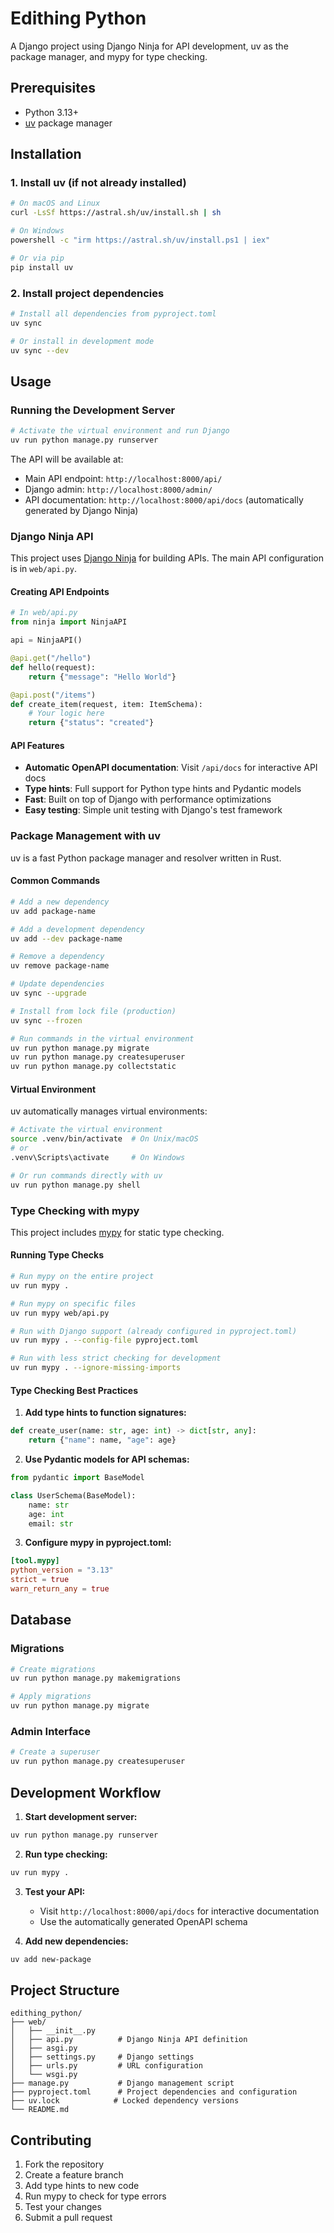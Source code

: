 # Edithing Python

A Django project using Django Ninja for API development, uv as the package manager, and mypy for type checking.

## Prerequisites

- Python 3.13+
- [uv](https://docs.astral.sh/uv/) package manager

## Installation

### 1. Install uv (if not already installed)

```bash
# On macOS and Linux
curl -LsSf https://astral.sh/uv/install.sh | sh

# On Windows
powershell -c "irm https://astral.sh/uv/install.ps1 | iex"

# Or via pip
pip install uv
```

### 2. Install project dependencies

```bash
# Install all dependencies from pyproject.toml
uv sync

# Or install in development mode
uv sync --dev
```

## Usage

### Running the Development Server

```bash
# Activate the virtual environment and run Django
uv run python manage.py runserver
```

The API will be available at:
- Main API endpoint: `http://localhost:8000/api/`
- Django admin: `http://localhost:8000/admin/`
- API documentation: `http://localhost:8000/api/docs` (automatically generated by Django Ninja)

### Django Ninja API

This project uses [Django Ninja](https://django-ninja.rest-framework.com/) for building APIs. The main API configuration is in `web/api.py`.

#### Creating API Endpoints

```python
# In web/api.py
from ninja import NinjaAPI

api = NinjaAPI()

@api.get("/hello")
def hello(request):
    return {"message": "Hello World"}

@api.post("/items")
def create_item(request, item: ItemSchema):
    # Your logic here
    return {"status": "created"}
```

#### API Features

- **Automatic OpenAPI documentation**: Visit `/api/docs` for interactive API docs
- **Type hints**: Full support for Python type hints and Pydantic models
- **Fast**: Built on top of Django with performance optimizations
- **Easy testing**: Simple unit testing with Django's test framework

### Package Management with uv

uv is a fast Python package manager and resolver written in Rust.

#### Common Commands

```bash
# Add a new dependency
uv add package-name

# Add a development dependency
uv add --dev package-name

# Remove a dependency
uv remove package-name

# Update dependencies
uv sync --upgrade

# Install from lock file (production)
uv sync --frozen

# Run commands in the virtual environment
uv run python manage.py migrate
uv run python manage.py createsuperuser
uv run python manage.py collectstatic
```

#### Virtual Environment

uv automatically manages virtual environments:

```bash
# Activate the virtual environment
source .venv/bin/activate  # On Unix/macOS
# or
.venv\Scripts\activate     # On Windows

# Or run commands directly with uv
uv run python manage.py shell
```

### Type Checking with mypy

This project includes [mypy](https://mypy.readthedocs.io/) for static type checking.

#### Running Type Checks

```bash
# Run mypy on the entire project
uv run mypy .

# Run mypy on specific files
uv run mypy web/api.py

# Run with Django support (already configured in pyproject.toml)
uv run mypy . --config-file pyproject.toml

# Run with less strict checking for development
uv run mypy . --ignore-missing-imports
```

#### Type Checking Best Practices

1. **Add type hints to function signatures:**
```python
def create_user(name: str, age: int) -> dict[str, any]:
    return {"name": name, "age": age}
```

2. **Use Pydantic models for API schemas:**
```python
from pydantic import BaseModel

class UserSchema(BaseModel):
    name: str
    age: int
    email: str
```

3. **Configure mypy in pyproject.toml:**
```toml
[tool.mypy]
python_version = "3.13"
strict = true
warn_return_any = true
```

## Database

### Migrations

```bash
# Create migrations
uv run python manage.py makemigrations

# Apply migrations
uv run python manage.py migrate
```

### Admin Interface

```bash
# Create a superuser
uv run python manage.py createsuperuser
```

## Development Workflow

1. **Start development server:**
```bash
uv run python manage.py runserver
```

2. **Run type checking:**
```bash
uv run mypy .
```

3. **Test your API:**
   - Visit `http://localhost:8000/api/docs` for interactive documentation
   - Use the automatically generated OpenAPI schema

4. **Add new dependencies:**
```bash
uv add new-package
```

## Project Structure

```
edithing_python/
├── web/
│   ├── __init__.py
│   ├── api.py          # Django Ninja API definition
│   ├── asgi.py
│   ├── settings.py     # Django settings
│   ├── urls.py         # URL configuration
│   └── wsgi.py
├── manage.py           # Django management script
├── pyproject.toml      # Project dependencies and configuration
├── uv.lock            # Locked dependency versions
└── README.md
```

## Contributing

1. Fork the repository
2. Create a feature branch
3. Add type hints to new code
4. Run mypy to check for type errors
5. Test your changes
6. Submit a pull request
